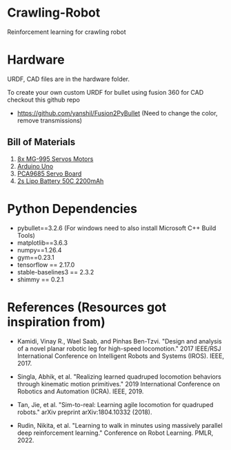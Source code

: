 # Crawling-Robot

 Reinforcement learning for crawling robot

 # Hardware

 URDF, CAD files are in the hardware folder.

 To create your own custom URDF for bullet using fusion 360 for CAD checkout this github repo

 * https://github.com/yanshil/Fusion2PyBullet (Need to change the color, remove transmissions)

 ## Bill of Materials
 
 1. [8x MG-995 Servos Motors](https://www.amazon.com/Control-Angle180-Digital-Torque-Helicopter/dp/B07NQJ1VZ2)
 2. [Arduino Uno](https://www.amazon.com/Arduino-A000066-ARDUINO-UNO-R3/dp/B008GRTSV6)
 3. [PCA9685 Servo Board](https://www.amazon.com/HiLetgo-PCA9685-Channel-12-Bit-Arduino/dp/B07BRS249H)
 4. [2s Lipo Battery 50C 2200mAh](https://www.amazon.com/gp/product/B07L6BVRDG)

# Python Dependencies

* pybullet==3.2.6 (For windows need to also install Microsoft C++ Build Tools)
* matplotlib==3.6.3
* numpy==1.26.4
* gym==0.23.1
* tensorflow == 2.17.0
* stable-baselines3 == 2.3.2
* shimmy == 0.2.1

# References (Resources got inspiration from)

* Kamidi, Vinay R., Wael Saab, and Pinhas Ben-Tzvi. "Design and analysis of a novel planar robotic leg for high-speed locomotion." 2017 IEEE/RSJ International Conference on Intelligent Robots and Systems (IROS). IEEE, 2017.

* Singla, Abhik, et al. "Realizing learned quadruped locomotion behaviors through kinematic motion primitives." 2019 International Conference on Robotics and Automation (ICRA). IEEE, 2019.

* Tan, Jie, et al. "Sim-to-real: Learning agile locomotion for quadruped robots." arXiv preprint arXiv:1804.10332 (2018).

* Rudin, Nikita, et al. "Learning to walk in minutes using massively parallel deep reinforcement learning." Conference on Robot Learning. PMLR, 2022.
